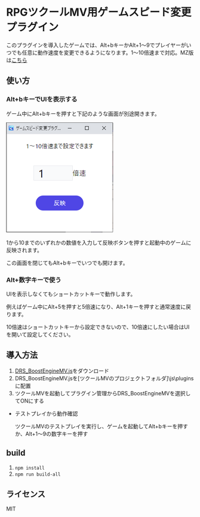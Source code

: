 # RPGツクールMV用ゲームスピード変更プラグイン

このプラグインを導入したゲームでは、Alt+bキーかAlt+1～9でプレイヤーがいつでも任意に動作速度を変更できるようになります。1～10倍速まで対応。MZ版は[こちら](https://github.com/doujinreviewers/DRS_BoostEngine)

## 使い方
### Alt+bキーでUIを表示する

ゲーム中にAlt+bキーを押すと下記のような画面が別途開きます。

![ui](ui.png)

1から10までのいずれかの数値を入力して反映ボタンを押すと起動中のゲームに反映されます。

この画面を閉じてもAlt+bキーでいつでも開けます。

### Alt+数字キーで使う

UIを表示しなくてもショートカットキーで動作します。

例えばゲーム中にAlt+5を押すと5倍速になり、Alt+1キーを押すと通常速度に戻ります。

10倍速はショートカットキーから設定できないので、10倍速にしたい場合はUIを開いて設定してください。

## 導入方法
1. [DRS_BoostEngineMV.js](https://github.com/doujinreviewers/DRS_BoostEngineMV/releases/download/v1.0.0/DRS_BoostEngineMV.js)をダウンロード
2. DRS_BoostEngineMV.jsを\[ツクールMVのプロジェクトフォルダ]\js\pluginsに配置
3. ツクールMVを起動してプラグイン管理からDRS_BoostEngineMVを選択してONにする

- テストプレイから動作確認

  ツクールMVのテストプレイを実行し、ゲームを起動してAlt+bキーを押すか、Alt+1～9の数字キーを押す

## build
1. `npm install`
2. `npm run build-all`

## ライセンス
MIT